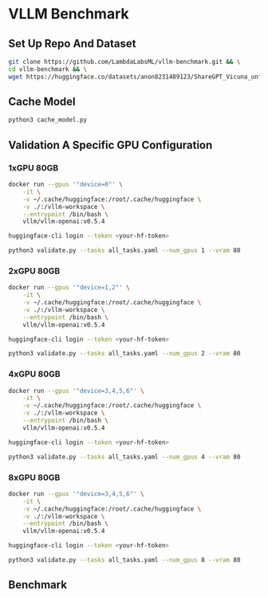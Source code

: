 
# VLLM Benchmark

## Set Up Repo And Dataset
```bash
git clone https://github.com/LambdaLabsML/vllm-benchmark.git && \
cd vllm-benchmark && \
wget https://huggingface.co/datasets/anon8231489123/ShareGPT_Vicuna_unfiltered/resolve/main/ShareGPT_V3_unfiltered_cleaned_split.json
```

## Cache Model
```bash
python3 cache_model.py
```

## Validation A Specific GPU Configuration

### 1xGPU 80GB 
```bash
docker run --gpus '"device=0"' \
    -it \
    -v ~/.cache/huggingface:/root/.cache/huggingface \
    -v ./:/vllm-workspace \
    --entrypoint /bin/bash \
    vllm/vllm-openai:v0.5.4

huggingface-cli login --token <your-hf-token>

python3 validate.py --tasks all_tasks.yaml --num_gpus 1 --vram 80
```

### 2xGPU 80GB 
```bash
docker run --gpus '"device=1,2"' \
    -it \
    -v ~/.cache/huggingface:/root/.cache/huggingface \
    -v ./:/vllm-workspace \
    --entrypoint /bin/bash \
    vllm/vllm-openai:v0.5.4

huggingface-cli login --token <your-hf-token>

python3 validate.py --tasks all_tasks.yaml --num_gpus 2 --vram 80
```

### 4xGPU 80GB
```bash
docker run --gpus '"device=3,4,5,6"' \
    -it \
    -v ~/.cache/huggingface:/root/.cache/huggingface \
    -v ./:/vllm-workspace \
    --entrypoint /bin/bash \
    vllm/vllm-openai:v0.5.4

huggingface-cli login --token <your-hf-token>

python3 validate.py --tasks all_tasks.yaml --num_gpus 4 --vram 80
```

### 8xGPU 80GB
```bash
docker run --gpus '"device=3,4,5,6"' \
    -it \
    -v ~/.cache/huggingface:/root/.cache/huggingface \
    -v ./:/vllm-workspace \
    --entrypoint /bin/bash \
    vllm/vllm-openai:v0.5.4

huggingface-cli login --token <your-hf-token>

python3 validate.py --tasks all_tasks.yaml --num_gpus 8 --vram 80
```

## Benchmark